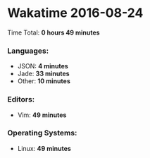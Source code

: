 # Wakatime 2016-08-24

Time Total: **0 hours 49 minutes**

### Languages:
- JSON: **4 minutes** 
- Jade: **33 minutes** 
- Other: **10 minutes** 

### Editors:
- Vim: **49 minutes** 

### Operating Systems:
- Linux: **49 minutes** 

